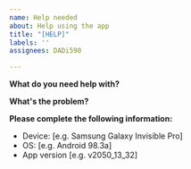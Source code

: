 ```yaml
---
name: Help needed
about: Help using the app
title: "[HELP]"
labels: ''
assignees: DADi590

---
```


**What do you need help with?** <!--[Title;]-->


**What's the problem?** <!--[Title;]-->


**Please complete the following information:** <!--[Title;]-->
 - Device: [e.g. Samsung Galaxy Invisible Pro]
 - OS: [e.g. Android 98.3a]
 - App version [e.g. v2050_13_32]
